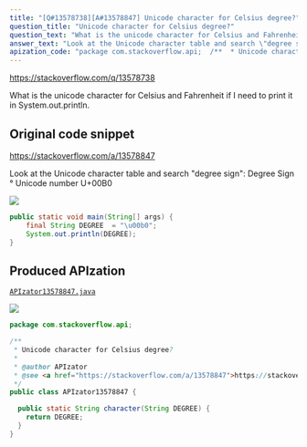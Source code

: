 ```yaml
---
title: "[Q#13578738][A#13578847] Unicode character for Celsius degree?"
question_title: "Unicode character for Celsius degree?"
question_text: "What is the unicode character for Celsius and Fahrenheit if I need to print it in System.out.println."
answer_text: "Look at the Unicode character table and search \"degree sign\": Degree Sign ° Unicode number U+00B0"
apization_code: "package com.stackoverflow.api;  /**  * Unicode character for Celsius degree?  *  * @author APIzator  * @see <a href=\"https://stackoverflow.com/a/13578847\">https://stackoverflow.com/a/13578847</a>  */ public class APIzator13578847 {    public static String character(String DEGREE) {     return DEGREE;   } }"
---
```


https://stackoverflow.com/q/13578738

What is the unicode character for Celsius and Fahrenheit if I need to print it in System.out.println.



## Original code snippet

https://stackoverflow.com/a/13578847

Look at the Unicode character table and search &quot;degree sign&quot;:
Degree Sign °
Unicode number U+00B0

<div class="code-logo"><img src="/stackoverflow.png" /></div>

```java
public static void main(String[] args) {
    final String DEGREE  = "\u00b0";
    System.out.println(DEGREE);
}
```

## Produced APIzation

[`APIzator13578847.java`](https://github.com/blind-papers/apization-temp-data/raw/main/search/APIzator13578847.java)

<div class="code-logo"><img src="/apizator.png" /></div>

```java
package com.stackoverflow.api;

/**
 * Unicode character for Celsius degree?
 *
 * @author APIzator
 * @see <a href="https://stackoverflow.com/a/13578847">https://stackoverflow.com/a/13578847</a>
 */
public class APIzator13578847 {

  public static String character(String DEGREE) {
    return DEGREE;
  }
}

```